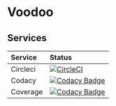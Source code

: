 # Voodoo

## Services
Service|Status
:------|:----
Circleci|[![CircleCI](https://circleci.com/gh/Numigi/gitoo.svg?style=svg&circle-token=31993bf8a187dc04f276574da06879c902ae979b)](https://circleci.com/gh/Numigi/gitoo)
Codacy|[![Codacy Badge](https://api.codacy.com/project/badge/Grade/eaf5d8633f2446419ad4594644f9525c)](https://www.codacy.com?utm_source=github.com&amp;utm_medium=referral&amp;utm_content=Numigi/gitoo&amp;utm_campaign=Badge_Grade)
Coverage|[![Codacy Badge](https://api.codacy.com/project/badge/Coverage/eaf5d8633f2446419ad4594644f9525c)](https://www.codacy.com?utm_source=github.com&utm_medium=referral&utm_content=Numigi/gitoo&utm_campaign=Badge_Coverage)


